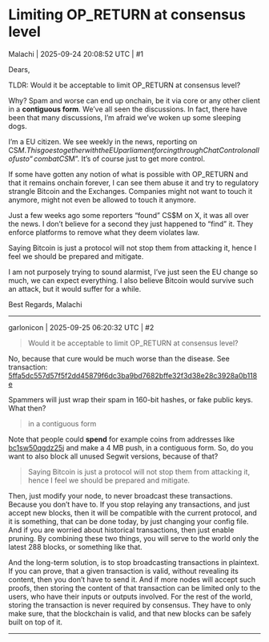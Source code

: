 # Limiting OP_RETURN at consensus level

Malachi | 2025-09-24 20:08:52 UTC | #1

Dears, 

TLDR: Would it be acceptable to limit OP_RETURN at consensus level?

Why? Spam and worse can end up onchain, be it via core or any other client in a **contiguous form**. We’ve all seen the discussions. In fact, there have been that many discussions, I’m afraid we’ve woken up some sleeping dogs.

I’m a EU citizen. We see weekly in the news, reporting on CS$M. 
This goes together with the EU parliament forcing through ChatControl on all of us to “combat CS$M”. It’s of course just to get more control.

If some have gotten any notion of what is possible with OP_RETURN and that it remains onchain forever, I can see them abuse it and try to regulatory strangle Bitcoin and the Exchanges.
Companies might not want to touch it anymore, might not even be allowed to touch it anymore.

Just a few weeks ago some reporters “found” CS$M on X, it was all over the news.
I don’t believe for a second they just happened to “find” it.
They enforce platforms to remove what they deem violates law. 

Saying Bitcoin is just a protocol will not stop them from attacking it, hence I feel we should be prepared and mitigate.

I am not purposely trying to sound alarmist, I’ve just seen the EU change so much, we can expect everything. I also believe Bitcoin would survive such an attack, but it would suffer for a while.

Best Regards, 
Malachi

-------------------------

garlonicon | 2025-09-25 06:20:32 UTC | #2

> Would it be acceptable to limit OP_RETURN at consensus level?

No, because that cure would be much worse than the disease. See transaction: [5ffa5dc557d57f5f2dd45879f6dc3ba9bd7682bffe32f3d38e28c3928a0b118e](https://mempool.space/tx/5ffa5dc557d57f5f2dd45879f6dc3ba9bd7682bffe32f3d38e28c3928a0b118e)

Spammers will just wrap their spam in 160-bit hashes, or fake public keys. What then?

> in a contiguous form

Note that people could **spend** for example coins from addresses like [bc1sw50qgdz25j](https://mempool.space/address/bc1sw50qgdz25j) and make a 4 MB push, in a contiguous form. So, do you want to also block all unused Segwit versions, because of that?

> Saying Bitcoin is just a protocol will not stop them from attacking it, hence I feel we should be prepared and mitigate.

Then, just modify your node, to never broadcast these transactions. Because you don’t have to. If you stop relaying any transactions, and just accept new blocks, then it will be compatible with the current protocol, and it is something, that can be done today, by just changing your config file. And if you are worried about historical transactions, then just enable pruning. By combining these two things, you will serve to the world only the latest 288 blocks, or something like that.

And the long-term solution, is to stop broadcasting transactions in plaintext. If you can prove, that a given transaction is valid, without revealing its content, then you don’t have to send it. And if more nodes will accept such proofs, then storing the content of that transaction can be limited only to the users, who have their inputs or outputs involved. For the rest of the world, storing the transaction is never required by consensus. They have to only make sure, that the blockchain is valid, and that new blocks can be safely built on top of it.

-------------------------

